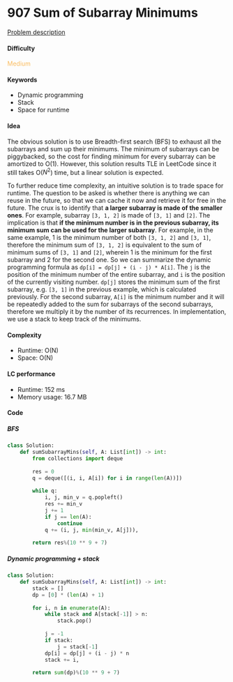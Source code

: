 907 Sum of Subarray Minimums
=======================
[Problem description](https://leetcode.com/problems/sum-of-subarray-minimums/)

#### Difficulty
<span style="color:#FABC60">Medium</span>

#### Keywords
- Dynamic programming
- Stack
- Space for runtime
  
#### Idea
The obvious solution is to use Breadth-first search (BFS) to exhaust all the subarrays and sum up their minimums. The minimum of subarrays can be piggybacked, so the cost for finding minimum for every subarray can be amortized to O(1). However, this solution results TLE in LeetCode since it still takes O($N^2$) time, but a linear solution is expected. 

To further reduce time complexity, an intuitive solution is to trade space for runtime. The question to be asked is whether there is anything we can reuse in the future, so that we can cache it now and retrieve it for free in the future. The crux is to identify that **a larger subarray is made of the smaller ones**. For example, subarray `[3, 1, 2]` is made of `[3, 1]` and `[2]`. The implication is that **if the minimum number is in the previous subarray, its minimum sum can be used for the larger subarray**. For example, in the same example, 1 is the minimum number of both `[3, 1, 2]` and `[3, 1]`, therefore the minimum sum of `[3, 1, 2]` is equivalent to the sum of minimum sums of `[3, 1]` and `[2]`, wherein 1 is the minimum for the first subarray and 2 for the second one. So we can summarize the dynamic programming formula as `dp[i] = dp[j] + (i - j) * A[i]`. The `j` is the position of the minimum number of the entire subarray, and `i` is the position of the currently visiting number. `dp[j]` stores the minimum sum of the first subarray, e.g. `[3, 1]` in the previous example, which is calculated previously. For the second subarray, `A[i]` is the minimum number and it will be repeatedly added to the sum for subarrays of the second subarrays, therefore we multiply it by the number of its recurrences. In implementation, we use a stack to keep track of the minimums. 


#### Complexity
- Runtime: O(N)
- Space: O(N)
  
#### LC performance
- Runtime: 152 ms
- Memory usage: 16.7 MB

#### Code

##### BFS
```python
class Solution:
    def sumSubarrayMins(self, A: List[int]) -> int:
        from collections import deque
        
        res = 0
        q = deque([(i, i, A[i]) for i in range(len(A))])
        
        while q:
            i, j, min_v = q.popleft()
            res += min_v
            j += 1
            if j == len(A):
                continue
            q += (i, j, min(min_v, A[j])),
        
        return res%(10 ** 9 + 7)
```

##### Dynamic programming + stack
```python
class Solution:
    def sumSubarrayMins(self, A: List[int]) -> int:
        stack = []
        dp = [0] * (len(A) + 1)
        
        for i, n in enumerate(A):
            while stack and A[stack[-1]] > n:
                stack.pop()
            
            j = -1
            if stack:
                j = stack[-1]
            dp[i] = dp[j] + (i - j) * n
            stack += i,
        
        return sum(dp)%(10 ** 9 + 7)
```